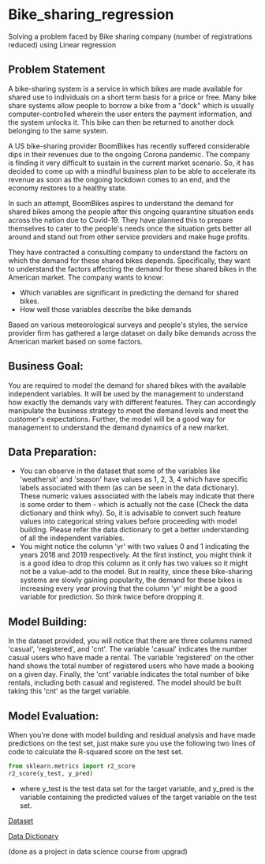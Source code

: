 # Bike_sharing_regression
Solving a problem faced by Bike sharing company (number of registrations reduced) using Linear regression   


## Problem Statement 

A bike-sharing system is a service in which bikes are made available for shared use to individuals on a short term basis for a price or free. Many bike share systems allow people to borrow a bike from a "dock" which is usually computer-controlled wherein the user enters the payment information, and the system unlocks it. This bike can then be returned to another dock belonging to the same system. 

A US bike-sharing provider BoomBikes has recently suffered considerable dips in their revenues due to the ongoing Corona pandemic. The company is finding it very difficult to sustain in the current market scenario. So, it has decided to come up with a mindful business plan to be able to accelerate its revenue as soon as the ongoing lockdown comes to an end, and the economy restores to a healthy state. 

In such an attempt, BoomBikes aspires to understand the demand for shared bikes among the people after this ongoing quarantine situation ends across the nation due to Covid-19. They have planned this to prepare themselves to cater to the people's needs once the situation gets better all around and stand out from other service providers and make huge profits. 

They have contracted a consulting company to understand the factors on which the demand for these shared bikes depends. Specifically, they want to understand the factors affecting the demand for these shared bikes in the American market. The company wants to know: 
- Which variables are significant in predicting the demand for shared bikes. 
- How well those variables describe the bike demands 

Based on various meteorological surveys and people's styles, the service provider firm has gathered a large dataset on daily bike demands across the American market based on some factors. 

## Business Goal: 

You are required to model the demand for shared bikes with the available independent variables. It will be used by the management to understand how exactly the demands vary with different features. They can accordingly manipulate the business strategy to meet the demand levels and meet the customer's expectations. Further, the model will be a good way for management to understand the demand dynamics of a new market. 

## Data Preparation: 

- You can observe in the dataset that some of the variables like 'weathersit' and 'season' have values as 1, 2, 3, 4 which have specific labels associated with them (as can be seen in the data dictionary). These numeric values associated with the labels may indicate that there is some order to them - which is actually not the case (Check the data dictionary and think why). So, it is advisable to convert such feature values into categorical string values before proceeding with model building. Please refer the data dictionary to get a better understanding of all the independent variables. 
- You might notice the column 'yr' with two values 0 and 1 indicating the years 2018 and 2019 respectively. At the first instinct, you might think it is a good idea to drop this column as it only has two values so it might not be a value-add to the model. But in reality, since these bike-sharing systems are slowly gaining popularity, the demand for these bikes is increasing every year proving that the column 'yr' might be a good variable for prediction. So think twice before dropping it. 

## Model Building:

In the dataset provided, you will notice that there are three columns named 'casual', 'registered', and 'cnt'. The variable 'casual' indicates the number casual users who have made a rental. The variable 'registered' on the other hand shows the total number of registered users who have made a booking on a given day. Finally, the 'cnt' variable indicates the total number of bike rentals, including both casual and registered. The model should be built taking this 'cnt' as the target variable. 

## Model Evaluation: 

When you're done with model building and residual analysis and have made predictions on the test set, just make sure you use the following two lines of code to calculate the R-squared score on the test set. 
```python
from sklearn.metrics import r2_score
r2_score(y_test, y_pred)
```
- where y_test is the test data set for the target variable, and y_pred is the variable containing the predicted values of the target variable on the test set.

[Dataset](https://github.com/NBadrinath/Bike_sharing_regression/blob/main/Bike%20sharing%20Data.csv)

[Data Dictionary](https://github.com/NBadrinath/Bike_sharing_regression/blob/main/Data%20Dictionary.pdf)

(done as a project in data science course from upgrad)
